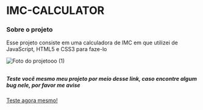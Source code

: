 # IMC-CALCULATOR

<h3 text-align="center"> Sobre o projeto </h3>

<p text-align="center"> Esse projeto consiste em uma calculadora de IMC em que utilizei de JavaScript, HTML5 e CSS3 para faze-lo </p>

![Foto do projetooo (1)](https://user-images.githubusercontent.com/123920104/232183928-23d8d351-0e2a-4c25-9926-0b4169650d29.png)

##

<h5> Teste você mesmo meu projeto por meio desse link, caso encontre algum bug nele, por favor me avise </h5>

<a href="https://calculadora-de-imc.glitch.me/">Teste agora mesmo!</a>
